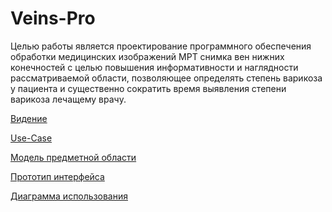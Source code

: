 # Veins-Pro
Целью работы является проектирование программного обеспечения обработки 
медицинских изображений МРТ снимка вен нижних конечностей с целью повышения
информативности и наглядности рассматриваемой области, позволяющее определять
степень варикоза у пациента и существенно сократить время выявления степени варикоза
лечащему врачy.

[Видение](https://github.com/NEKiit/Veins-Pro/blob/main/%D0%92%D0%B8%D0%B4%D0%B5%D0%BD%D0%B8%D0%B5-3.docx) 

[Use-Case](https://github.com/NEKiit/Veins-Pro/blob/main/Untitled%20Diagram.drawio%20(1).png)

[Модель предметной области](https://github.com/NEKiit/Veins-Pro/blob/main/%D0%90%D0%BD%D0%B0%D0%BB%D0%B8%D0%B7%20%D0%BF%D1%80%D0%B5%D0%B4%D0%BC.%20%D0%BE%D0%B1%D0%BB.png)

[Прототип интерфейса](https://github.com/NEKiit/Veins-Pro/blob/main/%D0%BF%D1%80%D0%BE%D1%82%D0%BE%D1%82%D0%B8%D0%BF.png)

[Диаграмма использования](https://github.com/NEKiit/Veins-Pro/blob/main/1111111111.drawio.png)
